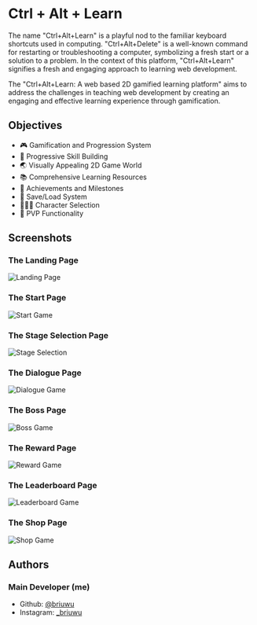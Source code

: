 
# Ctrl + Alt + Learn

The name "Ctrl+Alt+Learn" is a playful nod to the familiar keyboard shortcuts used in computing. "Ctrl+Alt+Delete" is a well-known command for restarting or troubleshooting a computer, symbolizing a fresh start or a solution to a problem. In the context of this platform, "Ctrl+Alt+Learn" signifies a fresh and engaging approach to learning web development.

The "Ctrl+Alt+Learn: A web based 2D gamified learning platform" aims to address the challenges in teaching web development by creating an engaging and effective learning experience through gamification.
## Objectives

- 🎮 Gamification and Progression System
- 🏫 Progressive Skill Building
- 🌏 Visually Appealing 2D Game World
- 📚 Comprehensive Learning Resources
- 🥳 Achievements and Milestones
- 🔐 Save/Load System
- 🧑‍🤝‍🧑 Character Selection
- 👤 PVP Functionality


## Screenshots

### The Landing Page
![Landing Page](./public/screenshots/home.png)

### The Start Page
![Start Game](./public/screenshots/start.png)

### The Stage Selection Page
![Stage Selection](./public/screenshots/stage-selection.png)

### The Dialogue Page
![Dialogue Game](./public/screenshots/dialogue.png)

### The Boss Page
![Boss Game](./public/screenshots/boss.png)

### The Reward Page
![Reward Game](./public/screenshots/reward.png)

### The Leaderboard Page
![Leaderboard Game](./public/screenshots/leaderboard.png)

### The Shop Page
![Shop Game](./public/screenshots/shop.png)


## Authors
### Main Developer (me)
- Github: [@briuwu](https://www.github.com/briuwu)
- Instagram: [_briuwu](https://www.instagram.com/_briuwu/)


